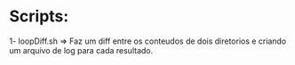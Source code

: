 # Scripts:

1- loopDiff.sh => Faz um diff entre os conteudos de dois diretorios e criando um arquivo de log para cada resultado.
